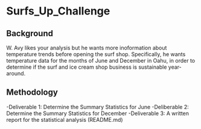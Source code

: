 # Surfs_Up_Challenge

## Background
W. Avy likes your analysis but he wants more inoformation about temperature trends before opening the surf shop. Specifically, he wants temperature data for the months of June and December in Oahu, in order to determine if the surf and ice cream shop business is sustainable year-around. 

## Methodology
-Deliverable 1: Determine the Summary Statistics for June
-Deliberable 2: Determine the Summary Statistics for December
-Deliverable 3: A written report for the statistical analysis (README.md)
